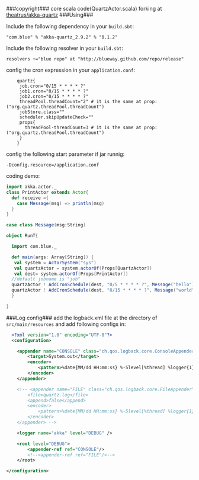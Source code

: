 ###copyright###
core scala code(QuartzActor.scala) forking at [theatrus/akka-quartz](https://github.com/theatrus/akka-quartz)
###Using###

Include the following dependency in your `build.sbt`:

    "com.blue" % "akka-quartz_2.9.2" % "0.1.2"

Include the following resolver in your `build.sbt`:
    
    resolvers +="blue repo" at "http://blueway.github.com/repo/release"

config the cron expression in your `application.conf`:
   
```properties
    quartz{
     job.cron="0/15 * * * * ?"
     job1.cron="0/15 * * * * ?"
     job2.cron="0/15 * * * * ?"
     threadPool.threadCount="2" # it is the same at prop:("org.quartz.threadPool.threadCount")
     jobStore.class=""
     scheduler.skipUpdateCheck=""
     props{
       threadPool-threadCount=3 # it is the same at prop:("org.quartz.threadPool.threadCount")
     }
    }
```

config the following start parameter if jar runnig:
   
    -Dconfig.resource=/application.conf

coding demo:

```scala
import akka.actor._
class PrintActor extends Actor{
  def receive ={
    case Message(msg) => println(msg)
  }
}

case class Message(msg:String)

object RunT{

  import com.blue._

  def main(args: Array[String]) {
   val system = ActorSystem("sys") 
   val quartzActor = system.actorOf(Props[QuartzActor])
   val dest= system.actorOf(Props[PrintActor])
  //default jobname is "job"
  quartzActor ! AddCronSchedule(dest, "0/5 * * * * ?", Message("hello"))
  quartzActor ! AddCronSchedule(dest, "0/15 * * * * ?", Message("world"),"job1")
  }

}

```

###Log config###
add the logback.xml file at the directory of `src/main/resources`
and add following configs in:  

```xml
  <?xml version="1.0" encoding="UTF-8"?>
  <configuration>

    <appender name="CONSOLE" class="ch.qos.logback.core.ConsoleAppender">
        <target>System.out</target>
        <encoder>
            <pattern>%date{MM/dd HH:mm:ss} %-5level[%thread] %logger{1} - %msg%n</pattern>
        </encoder>
    </appender>

    <!-- <appender name="FILE" class="ch.qos.logback.core.FileAppender">
        <file>quartz.log</file>
        <append>false</append>
        <encoder>
            <pattern>%date{MM/dd HH:mm:ss} %-5level[%thread] %logger{1} - %msg%n</pattern>
        </encoder>
    </appender> -->

    <logger name="akka" level="DEBUG" />

    <root level="DEBUG">
        <appender-ref ref="CONSOLE"/>
        <!--<appender-ref ref="FILE"/>-->
    </root>

</configuration>
```
